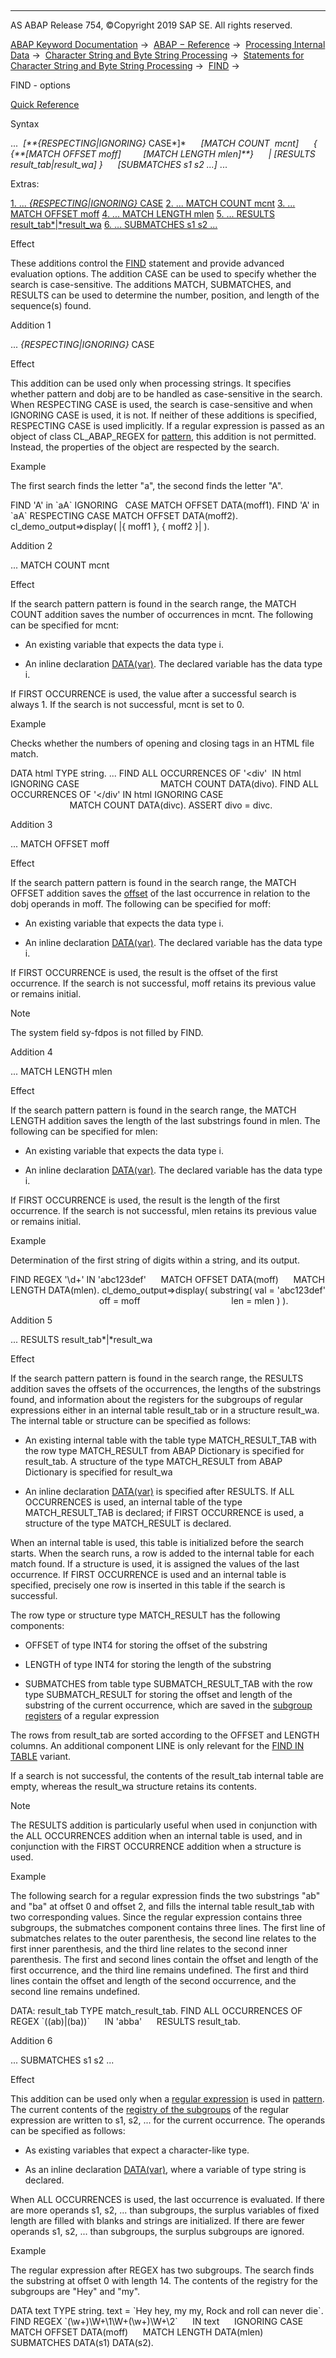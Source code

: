   

* * *

AS ABAP Release 754, ©Copyright 2019 SAP SE. All rights reserved.

[ABAP Keyword Documentation](https://help.sap.com/doc/abapdocu_754_index_htm/7.54/en-US/abenabap.htm) →  [ABAP − Reference](https://help.sap.com/doc/abapdocu_754_index_htm/7.54/en-US/abenabap_reference.htm) →  [Processing Internal Data](https://help.sap.com/doc/abapdocu_754_index_htm/7.54/en-US/abenabap_data_working.htm) →  [Character String and Byte String Processing](https://help.sap.com/doc/abapdocu_754_index_htm/7.54/en-US/abenabap_data_string.htm) →  [Statements for Character String and Byte String Processing](https://help.sap.com/doc/abapdocu_754_index_htm/7.54/en-US/abenstring_processing_statements.htm) →  [FIND](https://help.sap.com/doc/abapdocu_754_index_htm/7.54/en-US/abapfind.htm) → 

FIND - options

[Quick Reference](https://help.sap.com/doc/abapdocu_754_index_htm/7.54/en-US/abapfind_shortref.htm)

Syntax

...  *\[**{*RESPECTING*|*IGNORING*}* CASE*\]*
     *\[*MATCH COUNT  mcnt*\]*
     *{* *{**\[*MATCH OFFSET moff*\]*
        *\[*MATCH LENGTH mlen*\]**}*
     *|* *\[*RESULTS result\_tab*|*result\_wa*\]* *}*
     *\[*SUBMATCHES s1 s2 ...*\]* ...

Extras:

[1\. ... *{*RESPECTING*|*IGNORING*}* CASE](#!ABAP_ADDITION_1@1@)
[2\. ... MATCH COUNT mcnt](#!ABAP_ADDITION_2@2@)
[3\. ... MATCH OFFSET moff](#!ABAP_ADDITION_3@3@)
[4\. ... MATCH LENGTH mlen](#!ABAP_ADDITION_4@4@)
[5\. ... RESULTS result\_tab*|*result\_wa](#!ABAP_ADDITION_5@5@)
[6\. ... SUBMATCHES s1 s2 ...](#!ABAP_ADDITION_6@6@)

Effect

These additions control the [FIND](https://help.sap.com/doc/abapdocu_754_index_htm/7.54/en-US/abapfind.htm) statement and provide advanced evaluation options. The addition CASE can be used to specify whether the search is case-sensitive. The additions MATCH, SUBMATCHES, and RESULTS can be used to determine the number, position, and length of the sequence(s) found.

Addition 1

... *{*RESPECTING*|*IGNORING*}* CASE

Effect

This addition can be used only when processing strings. It specifies whether pattern and dobj are to be handled as case-sensitive in the search. When RESPECTING CASE is used, the search is case-sensitive and when IGNORING CASE is used, it is not. If neither of these additions is specified, RESPECTING CASE is used implicitly. If a regular expression is passed as an object of class CL\_ABAP\_REGEX for [pattern](https://help.sap.com/doc/abapdocu_754_index_htm/7.54/en-US/abapfind_pattern.htm), this addition is not permitted. Instead, the properties of the object are respected by the search.

Example

The first search finds the letter "a", the second finds the letter "A".

FIND 'A' in \`aA\` IGNORING   CASE MATCH OFFSET DATA(moff1).
FIND 'A' in \`aA\` RESPECTING CASE MATCH OFFSET DATA(moff2).
cl\_demo\_output=>display( |{ moff1 }, { moff2 }| ).

Addition 2

... MATCH COUNT mcnt

Effect

If the search pattern pattern is found in the search range, the MATCH COUNT addition saves the number of occurrences in mcnt. The following can be specified for mcnt:

-   An existing variable that expects the data type i.
    
-   An inline declaration [DATA(var)](https://help.sap.com/doc/abapdocu_754_index_htm/7.54/en-US/abendata_inline.htm). The declared variable has the data type i.
    

If FIRST OCCURRENCE is used, the value after a successful search is always 1. If the search is not successful, mcnt is set to 0.

Example

Checks whether the numbers of opening and closing tags in an HTML file match.

DATA html TYPE string.
...
FIND ALL OCCURRENCES OF '<div'  IN html IGNORING CASE
                                MATCH COUNT DATA(divo).
FIND ALL OCCURRENCES OF '</div' IN html IGNORING CASE
                                MATCH COUNT DATA(divc).
ASSERT divo = divc.

Addition 3

... MATCH OFFSET moff

Effect

If the search pattern pattern is found in the search range, the MATCH OFFSET addition saves the [offset](https://help.sap.com/doc/abapdocu_754_index_htm/7.54/en-US/abenoffset_glosry.htm "Glossary Entry") of the last occurrence in relation to the dobj operands in moff. The following can be specified for moff:

-   An existing variable that expects the data type i.
    
-   An inline declaration [DATA(var)](https://help.sap.com/doc/abapdocu_754_index_htm/7.54/en-US/abendata_inline.htm). The declared variable has the data type i.
    

If FIRST OCCURRENCE is used, the result is the offset of the first occurrence. If the search is not successful, moff retains its previous value or remains initial.

Note

The system field sy-fdpos is not filled by FIND.

Addition 4

... MATCH LENGTH mlen

Effect

If the search pattern pattern is found in the search range, the MATCH LENGTH addition saves the length of the last substrings found in mlen. The following can be specified for mlen:

-   An existing variable that expects the data type i.
    
-   An inline declaration [DATA(var)](https://help.sap.com/doc/abapdocu_754_index_htm/7.54/en-US/abendata_inline.htm). The declared variable has the data type i.
    

If FIRST OCCURRENCE is used, the result is the length of the first occurrence. If the search is not successful, mlen retains its previous value or remains initial.

Example

Determination of the first string of digits within a string, and its output.

FIND REGEX '\\d+' IN 'abc123def'
     MATCH OFFSET DATA(moff)
     MATCH LENGTH DATA(mlen).
cl\_demo\_output=>display( substring( val = 'abc123def'
                                    off = moff
                                    len = mlen ) ).

Addition 5

... RESULTS result\_tab*|*result\_wa

Effect

If the search pattern pattern is found in the search range, the RESULTS addition saves the offsets of the occurrences, the lengths of the substrings found, and information about the registers for the subgroups of regular expressions either in an internal table result\_tab or in a structure result\_wa. The internal table or structure can be specified as follows:

-   An existing internal table with the table type MATCH\_RESULT\_TAB with the row type MATCH\_RESULT from ABAP Dictionary is specified for result\_tab. A structure of the type MATCH\_RESULT from ABAP Dictionary is specified for result\_wa
    
-   An inline declaration [DATA(var)](https://help.sap.com/doc/abapdocu_754_index_htm/7.54/en-US/abendata_inline.htm) is specified after RESULTS. If ALL OCCURRENCES is used, an internal table of the type MATCH\_RESULT\_TAB is declared; if FIRST OCCURRENCE is used, a structure of the type MATCH\_RESULT is declared.
    

When an internal table is used, this table is initialized before the search starts. When the search runs, a row is added to the internal table for each match found. If a structure is used, it is assigned the values of the last occurrence. If FIRST OCCURRENCE is used and an internal table is specified, precisely one row is inserted in this table if the search is successful.

The row type or structure type MATCH\_RESULT has the following components:

-   OFFSET of type INT4 for storing the offset of the substring
    
-   LENGTH of type INT4 for storing the length of the substring
    
-   SUBMATCHES from table type SUBMATCH\_RESULT\_TAB with the row type SUBMATCH\_RESULT for storing the offset and length of the substring of the current occurrence, which are saved in the [subgroup registers](https://help.sap.com/doc/abapdocu_754_index_htm/7.54/en-US/abenregex_syntax_operators.htm) of a regular expression
    

The rows from result\_tab are sorted according to the OFFSET and LENGTH columns. An additional component LINE is only relevant for the [FIND IN TABLE](https://help.sap.com/doc/abapdocu_754_index_htm/7.54/en-US/abapfind_itab.htm) variant.

If a search is not successful, the contents of the result\_tab internal table are empty, whereas the result\_wa structure retains its contents.

Note

The RESULTS addition is particularly useful when used in conjunction with the ALL OCCURRENCES addition when an internal table is used, and in conjunction with the FIRST OCCURRENCE addition when a structure is used.

Example

The following search for a regular expression finds the two substrings "ab" and "ba" at offset 0 and offset 2, and fills the internal table result\_tab with two corresponding values. Since the regular expression contains three subgroups, the submatches component contains three lines. The first line of submatches relates to the outer parenthesis, the second line relates to the first inner parenthesis, and the third line relates to the second inner parenthesis. The first and second lines contain the offset and length of the first occurrence, and the third line remains undefined. The first and third lines contain the offset and length of the second occurrence, and the second line remains undefined.

DATA: result\_tab TYPE match\_result\_tab.
FIND ALL OCCURRENCES OF REGEX \`((ab)|(ba))\`
     IN 'abba'
     RESULTS result\_tab.

Addition 6

... SUBMATCHES s1 s2 ...

Effect

This addition can be used only when a [regular expression](https://help.sap.com/doc/abapdocu_754_index_htm/7.54/en-US/abenregex_syntax.htm) is used in [pattern](https://help.sap.com/doc/abapdocu_754_index_htm/7.54/en-US/abapfind_pattern.htm). The current contents of the [registry of the subgroups](https://help.sap.com/doc/abapdocu_754_index_htm/7.54/en-US/abenregex_syntax_operators.htm) of the regular expression are written to s1, s2, ... for the current occurrence. The operands can be specified as follows:

-   As existing variables that expect a character-like type.
    
-   As an inline declaration [DATA(var)](https://help.sap.com/doc/abapdocu_754_index_htm/7.54/en-US/abendata_inline.htm), where a variable of type string is declared.
    

When ALL OCCURRENCES is used, the last occurrence is evaluated. If there are more operands s1, s2, ... than subgroups, the surplus variables of fixed length are filled with blanks and strings are initialized. If there are fewer operands s1, s2, ... than subgroups, the surplus subgroups are ignored.

Example

The regular expression after REGEX has two subgroups. The search finds the substring at offset 0 with length 14. The contents of the registry for the subgroups are "Hey" and "my".

DATA text TYPE string.
text = \`Hey hey, my my, Rock and roll can never die\`.
FIND REGEX \`(\\w+)\\W+\\1\\W+(\\w+)\\W+\\2\`
     IN text
     IGNORING CASE
     MATCH OFFSET DATA(moff)
     MATCH LENGTH DATA(mlen)
     SUBMATCHES DATA(s1) DATA(s2).
